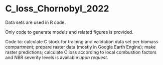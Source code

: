 # C_loss_Chornobyl_2022

Data sets are used in R code.

Only code to generate models and related figures is provided.

Code to: calculate C stock for training and validation data set per biomass compartment; prepare raster data (mostly in Google Earth Engine); make raster predictions; calculate C loss according to local combustion factors and NBR severity levels is available *upon request*.
